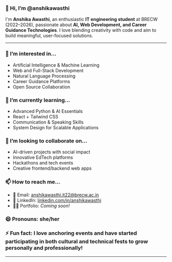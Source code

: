 ### 👋 Hi, I’m @anshikawasthi

I'm **Anshika Awasthi**, an enthusiastic **IT engineering student** at BRECW (2022–2026), passionate about **AI, Web Development, and Career Guidance Technologies**. I love blending creativity with code and aim to build meaningful, user-focused solutions.

---

### 👀 I’m interested in...
- Artificial Intelligence & Machine Learning
- Web and Full-Stack Development
- Natural Language Processing
- Career Guidance Platforms
- Open Source Collaboration

### 🌱 I’m currently learning...
- Advanced Python & AI Essentials
- React + Tailwind CSS
- Communication & Speaking Skills
- System Design for Scalable Applications

### 💞 I’m looking to collaborate on...
- AI-driven projects with social impact
- Innovative EdTech platforms
- Hackathons and tech events
- Creative frontend/backend web apps

### 📫 How to reach me...
- 📧 Email: [anshikawasthi.it22@brecw.ac.in](mailto:anshikawasthi.it22@brecw.ac.in)
- 💼 LinkedIn: [linkedin.com/in/anshikawasthi](https://linkedin.com/in/anshikawasthi)
- 🧑‍💻 Portfolio: *Coming soon!*

### 😄 Pronouns: she/her  
### ⚡ Fun fact: I love anchoring events and have started participating in both cultural and technical fests to grow personally and professionally!

---

<!--
anshikawasthi/anshikawasthi is a ✨ special ✨ repository because its `README.md` (this file) appears on your GitHub profile.
You can click the Preview link to take a look at your changes.
-->
